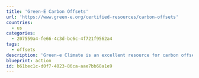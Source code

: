 ```yaml
---
title: 'Green-E Carbon Offsets'
url: 'https://www.green-e.org/certified-resources/carbon-offsets'
countries:
  - us
categories:
  - 207559a4-fe66-4c3d-bc6c-4f721f9562a4
tags:
  - offsets
description: 'Green-e Climate is an excellent resource for carbon offsets. The organization holds retailers accountable by monitoring how offsets are transacted and advertised in the retail market, protecting both the buyer and the seller.'
blueprint: action
id: b61bec1c-d0f7-4023-86ca-aae7bb68a1e9
---
```

